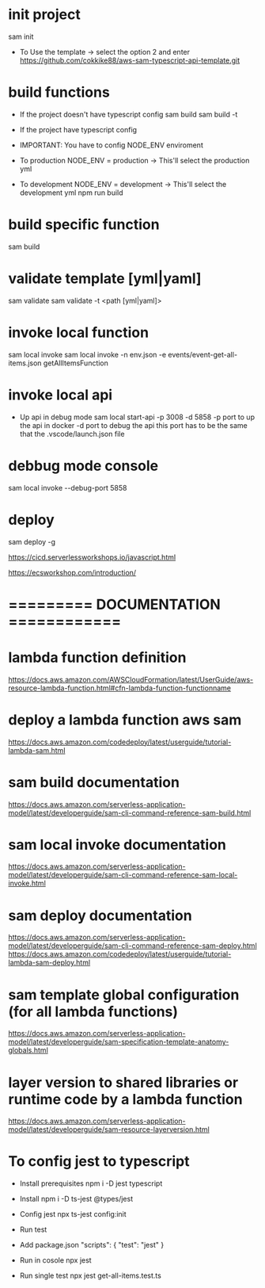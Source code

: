# init project
sam init
- To Use the template -> select the option 2 and enter
https://github.com/cokkike88/aws-sam-typescript-api-template.git

# build functions
- If the project doesn't have typescript config
sam build
sam build -t <path-of-the-yml-file-to-want-to-use-to-build>

- If the project have typescript config
- IMPORTANT: You have to config NODE_ENV enviroment
- To production NODE_ENV = production -> This'll select the production yml
- To development NODE_ENV = development -> This'll select the development yml
npm run build

# build specific function
sam build <FUNCTION-DEFINED-YMAL>


# validate template [yml|yaml]
sam validate
sam validate -t <path [yml|yaml]>

# invoke local function
sam local invoke <function name in yml file>
sam local invoke -n env.json -e events/event-get-all-items.json getAllItemsFunction

# invoke local api
- Up api in debug mode
sam local start-api -p 3008 -d 5858
-p port to up the api in docker
-d port to debug the api this port has to be the same that the .vscode/launch.json file

# debbug mode console
sam local invoke --debug-port 5858 <function name in yml file>

# deploy 
sam deploy -g


https://cicd.serverlessworkshops.io/javascript.html

https://ecsworkshop.com/introduction/

# ========= DOCUMENTATION ============

# lambda function definition
https://docs.aws.amazon.com/AWSCloudFormation/latest/UserGuide/aws-resource-lambda-function.html#cfn-lambda-function-functionname

# deploy a lambda function aws sam
https://docs.aws.amazon.com/codedeploy/latest/userguide/tutorial-lambda-sam.html

# sam build documentation
https://docs.aws.amazon.com/serverless-application-model/latest/developerguide/sam-cli-command-reference-sam-build.html

# sam local invoke documentation
https://docs.aws.amazon.com/serverless-application-model/latest/developerguide/sam-cli-command-reference-sam-local-invoke.html

# sam deploy documentation
https://docs.aws.amazon.com/serverless-application-model/latest/developerguide/sam-cli-command-reference-sam-deploy.html
https://docs.aws.amazon.com/codedeploy/latest/userguide/tutorial-lambda-sam-deploy.html

# sam template global configuration (for all lambda functions)
https://docs.aws.amazon.com/serverless-application-model/latest/developerguide/sam-specification-template-anatomy-globals.html

# layer version to shared libraries or runtime code by a lambda function
https://docs.aws.amazon.com/serverless-application-model/latest/developerguide/sam-resource-layerversion.html


# To config jest to typescript

- Install prerequisites
npm i -D jest typescript

- Install
npm i -D ts-jest @types/jest

- Config jest
npx ts-jest config:init

- Run test
- Add package.json
"scripts": {
    "test": "jest"
}
- Run in cosole
npx jest
- Run single test
npx jest  get-all-items.test.ts